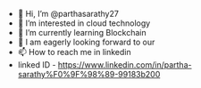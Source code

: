 - 👋 Hi, I’m @parthasarathy27
- 👀 I’m interested in cloud technology 
- 🌱 I’m currently learning Blockchain 
- 💞️ I am eagerly looking forward to our 
- 📫 How to reach me in linkedin 
- linked ID - https://www.linkedin.com/in/partha-sarathy%F0%9F%98%89-99183b200

<!---
parthasarathy27/parthasarathy27 is a ✨ special ✨ repository because its `README.md` (this file) appears on your GitHub profile.
You can click the Preview link to take a look at your changes.
--->
